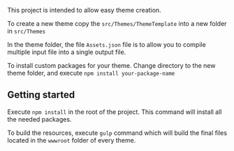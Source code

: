 This project is intended to allow easy theme creation.

To create a new theme copy the `src/Themes/ThemeTemplate` into a new folder in `src/Themes`

In the theme folder, the file `Assets.json` file is to allow you to compile multiple input file into a single output file.

To install custom packages for your theme. Change directory to the new theme folder, and execute `npm install your-package-name`

## Getting started
Execute `npm install` in the root of the project. This command will install all the needed packages.

To build the resources, execute `gulp` command which will build the final files located in the `wwwroot` folder of every theme.


